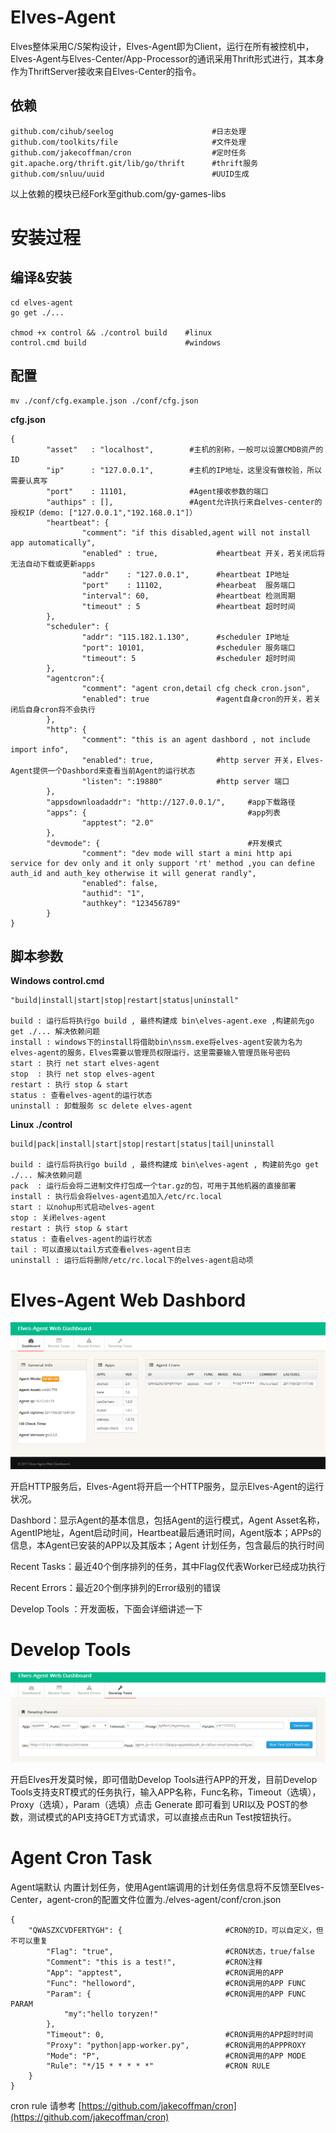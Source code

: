# Elves-Agent

Elves整体采用C/S架构设计，Elves-Agent即为Client，运行在所有被控机中，Elves-Agent与Elves-Center/App-Processor的通讯采用Thrift形式进行，其本身作为ThriftServer接收来自Elves-Center的指令。

## 依赖

```
github.com/cihub/seelog                      #日志处理
github.com/toolkits/file                     #文件处理
github.com/jakecoffman/cron                  #定时任务
git.apache.org/thrift.git/lib/go/thrift      #thrift服务
github.com/snluu/uuid                        #UUID生成
```

以上依赖的模块已经Fork至github.com/gy-games-libs

# 安装过程

## 编译&安装

```
cd elves-agent
go get ./...

chmod +x control && ./control build    #linux
control.cmd build                      #windows
```

## 配置

```
mv ./conf/cfg.example.json ./conf/cfg.json
```

**cfg.json**

```
{
        "asset"   : "localhost",        #主机的别称，一般可以设置CMDB资产的ID
        "ip"      : "127.0.0.1",        #主机的IP地址，这里没有做校验，所以需要认真写
        "port"    : 11101,              #Agent接收参数的端口
        "authips" : [],                 #Agent允许执行来自elves-center的授权IP（demo: ["127.0.0.1","192.168.0.1"]）
        "heartbeat": {
                "comment": "if this disabled,agent will not install app automatically",
                "enabled" : true,             #heartbeat 开关，若关闭后将无法自动下载或更新apps
                "addr"    : "127.0.0.1",      #heartbeat IP地址
                "port"    : 11102,            #hearbeat  服务端口
                "interval": 60,               #heartbeat 检测周期
                "timeout" : 5                 #heartbeat 超时时间
        },
        "scheduler": {
                "addr": "115.182.1.130",      #scheduler IP地址
                "port": 10101,                #scheduler 服务端口
                "timeout": 5                  #scheduler 超时时间
        },
        "agentcron":{
                "comment": "agent cron,detail cfg check cron.json",
                "enabled": true               #agent自身cron的开关，若关闭后自身cron将不会执行
        },
        "http": {
                "comment": "this is an agent dashbord , not include import info",
                "enabled": true,              #http server 开关，Elves-Agent提供一个Dashbord来查看当前Agent的运行状态
                "listen": ":19880"            #http server 端口
        },
        "appsdownloadaddr": "http://127.0.0.1/",     #app下载路径
        "apps": {                                    #app列表
                "apptest": "2.0"
        },
        "devmode": {                                 #开发模式
                "comment": "dev mode will start a mini http api service for dev only and it only support 'rt' method ,you can define auth_id and auth_key otherwise it will generat randly",
                "enabled": false,
                "authid": "1",
                "authkey": "123456789"
        }
}
```

## 脚本参数

**Windows control.cmd**

```
"build|install|start|stop|restart|status|uninstall"

build : 运行后将执行go build , 最终构建成 bin\elves-agent.exe ,构建前先go get ./... 解决依赖问题
install : windows下的install将借助bin\nssm.exe将elves-agent安装为名为elves-agent的服务，Elves需要以管理员权限运行，这里需要输入管理员账号密码
start : 执行 net start elves-agent
stop  : 执行 net stop elves-agent
restart : 执行 stop & start
status : 查看elves-agent的运行状态
uninstall : 卸载服务 sc delete elves-agent
```

**Linux ./control**

```
build|pack|install|start|stop|restart|status|tail|uninstall

build : 运行后将执行go build , 最终构建成 bin\elves-agent , 构建前先go get ./... 解决依赖问题
pack  : 运行后会将二进制文件打包成一个tar.gz的包，可用于其他机器的直接部署
install : 执行后会将elves-agent追加入/etc/rc.local
start : 以nohup形式启动elves-agent
stop : 关闭elves-agent
restart : 执行 stop & start
status : 查看elves-agent的运行状态
tail : 可以直接以tail方式查看elves-agent日志
uninstall : 运行后将删除/etc/rc.local下的elves-agent启动项
```

# Elves-Agent Web Dashbord

![](/assets/elves-agent-dashbord.png)

开启HTTP服务后，Elves-Agent将开启一个HTTP服务，显示Elves-Agent的运行状况。

Dashbord：显示Agent的基本信息，包括Agent的运行模式，Agent Asset名称，AgentIP地址，Agent启动时间，Heartbeat最后通讯时间，Agent版本；APPs的信息，本Agent已安装的APP以及其版本；Agent 计划任务，包含最后的执行时间

Recent Tasks：最近40个倒序排列的任务，其中Flag仅代表Worker已经成功执行

Recent Errors：最近20个倒序排列的Error级别的错误

Develop Tools ：开发面板，下面会详细讲述一下

# Develop Tools

![](/assets/elves-agent-develop-tools.png)

开启Elves开发莫时候，即可借助Develop Tools进行APP的开发，目前Develop Tools支持支RT模式的任务执行，输入APP名称，Func名称，Timeout（选填），Proxy（选填），Param（选填）点击 Generate 即可看到 URI以及 POST的参数，测试模式的API支持GET方式请求，可以直接点击Run Test按钮执行。

# Agent Cron Task

Agent端默认 内置计划任务，使用Agent端调用的计划任务信息将不反馈至Elves-Center，agent-cron的配置文件位置为./elves-agent/conf/cron.json

```
{
    "QWASZXCVDFERTYGH": {                       #CRON的ID，可以自定义，但不可以重复
        "Flag": "true",                         #CRON状态，true/false
        "Comment": "this is a test!",           #CRON注释
        "App": "apptest",                       #CRON调用的APP
        "Func": "helloword",                    #CRON调用的APP FUNC
        "Param": {                              #CRON调用的APP FUNC PARAM
            "my":"hello toryzen!"
        },
        "Timeout": 0,                           #CRON调用的APP超时时间
        "Proxy": "python|app-worker.py",        #CRON调用的APPPROXY
        "Mode": "P",                            #CRON调用的APP MODE
        "Rule": "*/15 * * * * *"                #CRON RULE
    }
}
```

cron rule 请参考 [https://github.com/jakecoffman/cron](https://github.com/jakecoffman/cron)



